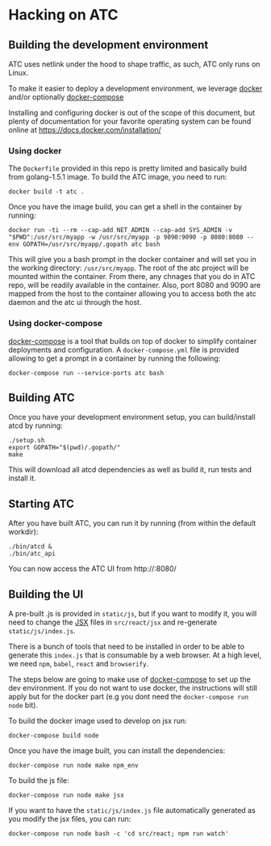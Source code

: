 # Hacking on ATC

## Building the development environment

ATC uses netlink under the hood to shape traffic, as such, ATC only runs on Linux.

To make it easier to deploy a development environment, we leverage [docker](https://www.docker.com/) and/or optionally [docker-compose](https://docs.docker.com/compose/)

Installing and configuring docker is out of the scope of this document, but plenty of documentation for your favorite operating system can be found online at https://docs.docker.com/installation/

### Using docker

The `Dockerfile` provided in this repo is pretty limited and basically build from golang-1.5.1 image. To build the ATC image, you need to run:

```
docker build -t atc .
```

Once you have the image build, you can get a shell in the container by running:

```
docker run -ti --rm --cap-add NET_ADMIN --cap-add SYS_ADMIN -v "$PWD":/usr/src/myapp -w /usr/src/myapp -p 9090:9090 -p 8080:8080 --env GOPATH=/usr/src/myapp/.gopath atc bash
```

This will give you a bash prompt in the docker container and will set you in the working directory: `/usr/src/myapp`. The root of the atc project will be mounted within the container. From there, any chnages that you do in ATC repo, will be readily available in the container.
Also, port 8080 and 9090 are mapped from the host to the container allowing you to access both the atc daemon and the atc ui through the host.

### Using docker-compose

[docker-compose](https://docs.docker.com/compose/) is a tool that builds on top of docker to simplify container deployments and configuration. A `docker-compose.yml` file is provided allowing to get a prompt in a container by running the following:

```
docker-compose run --service-ports atc bash
```

## Building ATC

Once you have your development environment setup, you can build/install atcd by running:

```
./setup.sh
export GOPATH="$(pwd)/.gopath/"
make
```

This will download all atcd dependencies as well as build it, run tests and install it.

## Starting ATC

After you have built ATC, you can run it by running (from within the default workdir):

```
./bin/atcd &
./bin/atc_api
```

You can now access the ATC UI from http://<dockerip>:8080/

## Building the UI

A pre-built .js is provided in `static/js`, but if you want to modify it, you will need to change the [JSX](https://facebook.github.io/react/docs/getting-started.html) files in `src/react/jsx` and re-generate `static/js/index.js`.

There is a bunch of tools that need to be installed in order to be able to generate this `index.js` that is consumable by a web browser. At a high level, we need `npm`, `babel`, `react` and `browserify`.

The steps below are going to make use of [docker-compose](https://docs.docker.com/compose/) to set up the dev environment. If you do not want to use docker, the instructions will still apply but for the docker part (e.g you dont need the `docker-compose run node` bit).

To build the docker image used to develop on jsx run:
```
docker-compose build node
```

Once you have the image built, you can install the dependencies:
```
docker-compose run node make npm_env
```

To build the js file:
```
docker-compose run node make jsx
```

If you want to have the `static/js/index.js` file automatically generated as you modify the jsx files, you can run:
```
docker-compose run node bash -c 'cd src/react; npm run watch'
```
